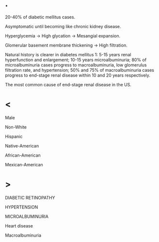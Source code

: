 # .

20-40% of diabetic mellitus cases.

Asymptomatic until becoming like chronic kidney disease.

Hyperglycemia -> High glycation -> Mesangial expansion.

Glomerular basement membrane thickening -> High filtration.

Natural history is clearer in diabetes mellitus 1: 5-15 years renal hyperfunction and enlargement; 10-15 years microalbuminuria; 80% of microalbuminuria cases progress to macroalbuminuria, low glomerulus filtration rate, and hypertension; 50% and 75% of macroalbuminuria cases progress to end-stage renal disease within 10 and 20 years respectively.

The most common cause of end-stage renal disease in the US.

# <

Male

Non-White

Hispanic

Native-American

African-American

Mexican-American

# >

DIABETIC RETINOPATHY

HYPERTENSION

MICROALBUMINURIA

Heart disease

Macroalbuminuria
